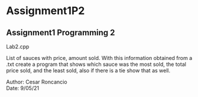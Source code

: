 # Assignment1P2
Assignment1 Programming 2
------------------------------------------------------------------

Lab2.cpp

List of sauces with price, amount sold. With this information obtained from a .txt create a program that shows which sauce was the most sold, the total price sold, and the least sold, also if there is a tie show that as well.

Author: Cesar Roncancio
<br>
Date: 9/05/21
